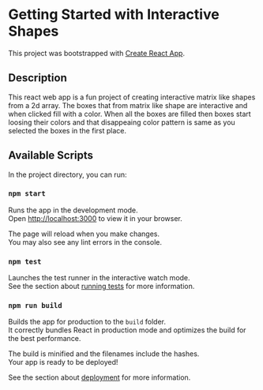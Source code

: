# Getting Started with Interactive Shapes

This project was bootstrapped with [Create React App](https://github.com/facebook/create-react-app).

## Description

This react web app is a fun project of creating interactive matrix like shapes from a 2d array.
The boxes that from matrix like shape are interactive and when clicked fill with a color.
When all the boxes are filled then boxes start loosing their colors and that disappeaing color pattern is same as you selected the boxes in the first place.

## Available Scripts

In the project directory, you can run:

### `npm start`

Runs the app in the development mode.\
Open [http://localhost:3000](http://localhost:3000) to view it in your browser.

The page will reload when you make changes.\
You may also see any lint errors in the console.

### `npm test`

Launches the test runner in the interactive watch mode.\
See the section about [running tests](https://facebook.github.io/create-react-app/docs/running-tests) for more information.

### `npm run build`

Builds the app for production to the `build` folder.\
It correctly bundles React in production mode and optimizes the build for the best performance.

The build is minified and the filenames include the hashes.\
Your app is ready to be deployed!

See the section about [deployment](https://facebook.github.io/create-react-app/docs/deployment) for more information.
